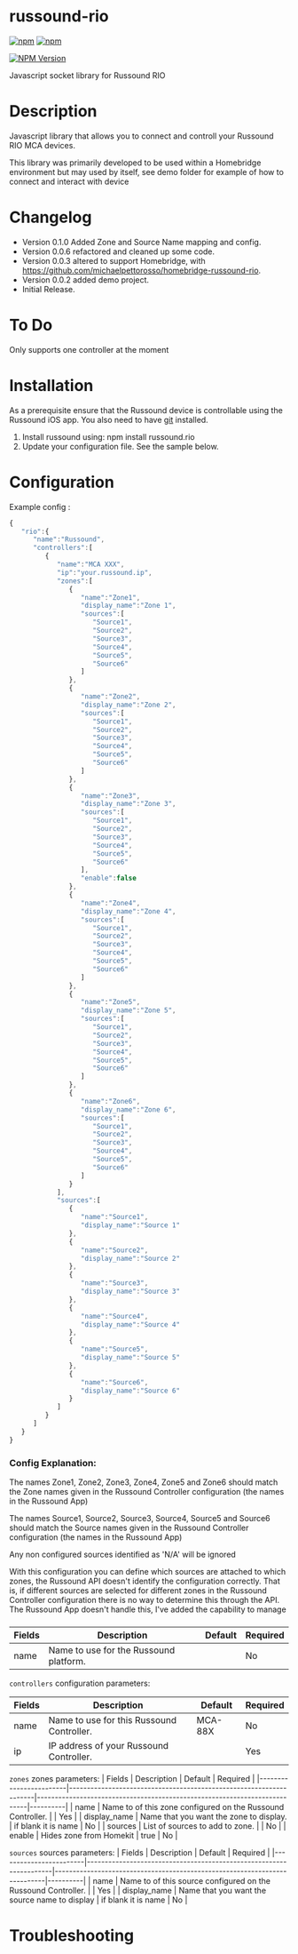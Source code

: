 # russound-rio
[![npm](https://img.shields.io/npm/dt/russound-rio.svg)](https://www.npmjs.com/package/russound-rio)
[![npm](https://img.shields.io/npm/l/russound-rio.svg)](https://www.npmjs.com/package/russound-rio)

[![NPM Version](https://img.shields.io/npm/v/russound-rio.svg)](https://www.npmjs.com/package/russound-rio)

Javascript socket library for Russound RIO

# Description

Javascript library that allows you to connect and controll your Russound RIO MCA devices.

This library was primarily developed to be used within a Homebridge environment but may used by itself, see demo
folder for example of how to connect and interact with device   

# Changelog
* Version 0.1.0 Added Zone and Source Name mapping and config.
* Version 0.0.6 refactored and cleaned up some code.
* Version 0.0.3 altered to support Homebridge, with https://github.com/michaelpettorosso/homebridge-russound-rio.
* Version 0.0.2 added demo project.
* Initial Release.

# To Do

Only supports one controller at the moment

# Installation

As a prerequisite ensure that the Russound device is controllable using the Russound iOS app.
You also need to have [git](https://github.com/git/git) installed.

1. Install russound using: npm install russound.rio
3. Update your configuration file. See the sample below.

# Configuration

Example config :
```js
{
   "rio":{
      "name":"Russound",
      "controllers":[
         {
            "name":"MCA XXX",
            "ip":"your.russound.ip",
            "zones":[
               {
                  "name":"Zone1",
                  "display_name":"Zone 1",
                  "sources":[
                     "Source1",
                     "Source2",
                     "Source3",
                     "Source4",
                     "Source5",
                     "Source6"
                  ]
               },
               {
                  "name":"Zone2",
                  "display_name":"Zone 2",
                  "sources":[
                     "Source1",
                     "Source2",
                     "Source3",
                     "Source4",
                     "Source5",
                     "Source6"
                  ]
               },
               {
                  "name":"Zone3",
                  "display_name":"Zone 3",
                  "sources":[
                     "Source1",
                     "Source2",
                     "Source3",
                     "Source4",
                     "Source5",
                     "Source6"
                  ],
                  "enable":false
               },
               {
                  "name":"Zone4",
                  "display_name":"Zone 4",
                  "sources":[
                     "Source1",
                     "Source2",
                     "Source3",
                     "Source4",
                     "Source5",
                     "Source6"
                  ]
               },
               {
                  "name":"Zone5",
                  "display_name":"Zone 5",
                  "sources":[
                     "Source1",
                     "Source2",
                     "Source3",
                     "Source4",
                     "Source5",
                     "Source6"
                  ]
               },
               {
                  "name":"Zone6",
                  "display_name":"Zone 6",
                  "sources":[
                     "Source1",
                     "Source2",
                     "Source3",
                     "Source4",
                     "Source5",
                     "Source6"
                  ]
               }
            ],
            "sources":[
               {
                  "name":"Source1",
                  "display_name":"Source 1"
               },
               {
                  "name":"Source2",
                  "display_name":"Source 2"
               },
               {
                  "name":"Source3",
                  "display_name":"Source 3"
               },
               {
                  "name":"Source4",
                  "display_name":"Source 4"
               },
               {
                  "name":"Source5",
                  "display_name":"Source 5"
               },
               {
                  "name":"Source6",
                  "display_name":"Source 6"
               }
            ]
         }
      ]
   }
}

```

### Config Explanation:
The names Zone1, Zone2, Zone3, Zone4, Zone5 and Zone6 should match the Zone names given in the Russound Controller configuration (the names in the Russound App)

The names Source1, Source2, Source3, Source4, Source5 and Source6 should match the Source names given in the Russound Controller configuration (the names in the Russound App)
  
  Any non configured sources identified as 'N/A' will be ignored

With this configuration you can define which sources are attached to which zones, the Russound API doesn't identify the configuration correctly.
That is, if different sources are selected for different zones in the Russound Controller configuration there is no way to determine this through the API. 
The Russound App doesn't handle this, I've added the capability to manage 

###

| Fields                 | Description                                                        | Default                                                                   | Required |
|------------------------|--------------------------------------------------------------------|---------------------------------------------------------------------------|----------|
| name                   | Name to use for the Russound platform.                             |                                                                           | No       |
`controllers` configuration parameters:

| Fields                 | Description                                                        | Default                                                                   | Required |
|------------------------|--------------------------------------------------------------------|---------------------------------------------------------------------------|----------|
| name                   | Name to use for this Russound Controller.                          | MCA-88X                                                                   | No       |
| ip                     | IP address of your Russound Controller.                            |                                                                           | Yes      |

`zones` zones parameters:
| Fields                 | Description                                                        | Default                                                                   | Required |
|------------------------|--------------------------------------------------------------------|---------------------------------------------------------------------------|----------|
| name                   | Name to of this zone configured on the Russound Controller.        |                                                                           | Yes      |
| display_name           | Name that you want the zone to display.                            | if blank it is name                                                       | No       |
| sources                | List of sources to add to zone.                                    |                                                                           | No       |
| enable                 | Hides zone from Homekit                                            | true                                                                      | No       |

`sources` sources parameters:
| Fields                 | Description                                                        | Default                                                                   | Required |
|------------------------|--------------------------------------------------------------------|---------------------------------------------------------------------------|----------|
| name                   | Name to of this source configured on the Russound Controller.      |                                                                           | Yes      |
| display_name           | Name that you want the source name to display                      | if blank it is name                                                       | No       |

# Troubleshooting

